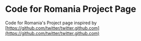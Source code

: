 # Code for Romania Project Page
Code for Romania's Project page inspired by [https://github.com/twitter/twitter.github.com](https://github.com/twitter/twitter.github.com)
